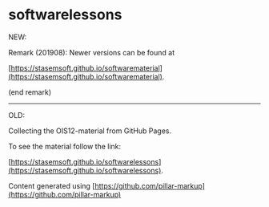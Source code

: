 # softwarelessons


NEW:

Remark (201908): Newer versions can be found at 

[https://stasemsoft.github.io/softwarematerial](https://stasemsoft.github.io/softwarematerial).

(end remark)


-----------------------------------------------------

OLD: 

Collecting the OIS12-material from GitHub Pages.

To see the material follow the link:

[https://stasemsoft.github.io/softwarelessons](https://stasemsoft.github.io/softwarelessons).


Content generated using
[https://github.com/pillar-markup](https://github.com/pillar-markup)
